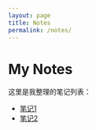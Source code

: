 ```yaml
---
layout: page
title: Notes
permalink: /notes/
---
```


# My Notes

这里是我整理的笔记列表：

- [笔记1](/notes/note1/)
- [笔记2](/notes/note2/)
